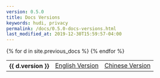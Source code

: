 ```yaml
---
version: 0.5.0
title: Docs Versions
keywords: hudi, privacy
permalink: /docs/0.5.0-docs-versions.html
last_modified_at: 2019-12-30T15:59:57-04:00
---
```


<table>
    <tbody>
      {% for d in site.previous_docs %}
        <tr>
            <th class="docversions">{{ d.version }}</th>
            <td><a href="{{ d.en }}">English Version</a></td>
            <td><a href="{{ d.cn }}">Chinese Version</a></td>
        </tr>
      {% endfor %}
    </tbody>
</table>
